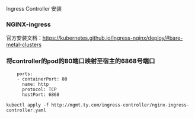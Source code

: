 Ingress Controller 安装
### NGINX-ingress
官方安装文档：https://kubernetes.github.io/ingress-nginx/deploy/#bare-metal-clusters
### 将controller的pod的80端口映射至宿主的6868号端口
        ports:
        - containerPort: 80
          name: http
          protocol: TCP
          hostPort: 6868
```shell
kubectl apply -f http://mgmt.ty.com/ingress-controller/nginx-ingress-controller.yaml
```
